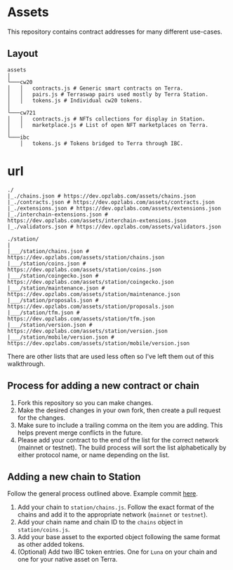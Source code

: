 # Assets

This repository contains contract addresses for many different use-cases.

## Layout

```
assets
│
└───cw20
│   │   contracts.js # Generic smart contracts on Terra.
│   │   pairs.js # Terraswap pairs used mostly by Terra Station.
│   │   tokens.js # Individual cw20 tokens.
│
└───cw721
│   │   contracts.js # NFTs collections for display in Station.
│   │   marketplace.js # List of open NFT marketplaces on Terra.
│
└───ibc
    │   tokens.js # Tokens bridged to Terra through IBC.
```
# url
```
./
|_./chains.json # https://dev.opzlabs.com/assets/chains.json
|_./contracts.json # https://dev.opzlabs.com/assets/contracts.json
|_./extensions.json # https://dev.opzlabs.com/assets/extensions.json
|_./interchain-extensions.json # https://dev.opzlabs.com/assets/interchain-extensions.json
|_./validators.json # https://dev.opzlabs.com/assets/validators.json

./station/
|
|___/station/chains.json # https://dev.opzlabs.com/assets/station/chains.json
|___/station/coins.json # https://dev.opzlabs.com/assets/station/coins.json
|___/station/coingecko.json # https://dev.opzlabs.com/assets/station/coingecko.json
|___/station/maintenance.json # https://dev.opzlabs.com/assets/station/maintenance.json
|___/station/proposals.json # https://dev.opzlabs.com/assets/station/proposals.json
|___/station/tfm.json # https://dev.opzlabs.com/assets/station/tfm.json
|___/station/version.json # https://dev.opzlabs.com/assets/station/version.json
|___/station/mobile/version.json # https://dev.opzlabs.com/assets/station/mobile/version.json

```

There are other lists that are used less often so I've left them out of this walkthrough.

## Process for adding a new contract or chain

1. Fork this repository so you can make changes.
1. Make the desired changes in your own fork, then create a pull request for the changes.
1. Make sure to include a trailing comma on the item you are adding. This helps prevent merge conflicts in the future.
1. Please add your contract to the end of the list for the correct network (mainnet or testnet). The build process will sort the list alphabetically by either protocol name, or name depending on the list.

## Adding a new chain to Station

Follow the general process outlined above. Example commit [here](https://github.com/terra-money/assets/commit/afb85eadf2dee0bfc562adae4777270e71962808).

1. Add your chain to `station/chains.js`. Follow the exact format of the chains and add it to the appropriate network (`mainnet` or `testnet`).
2. Add your chain name and chain ID to the `chains` object in `station/coins.js`. 
3. Add your base asset to the exported object following the same format as other added tokens. 
4. (Optional) Add two IBC token entries. One for `Luna` on your chain and one for your native asset on Terra.

